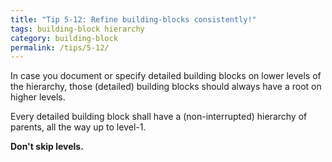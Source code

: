 ```yaml
---
title: "Tip 5-12: Refine building-blocks consistently!"
tags: building-block hierarchy
category: building-block
permalink: /tips/5-12/
---
```

In case you document or specify detailed building blocks
on lower levels of the hierarchy, those (detailed) building blocks
should always have a root on higher levels.

Every detailed building block shall have a (non-interrupted)
hierarchy of parents, all the way up to level-1.

**Don't skip levels.**
